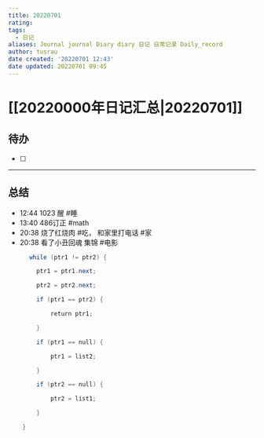 ```yaml
---
title: 20220701
rating:
tags:
  - 日记
aliases: Journal journal Diary diary 日记 日常记录 Daily_record
author: tusrau
date created: '20220701 12:43'
date updated: 20220701 09:45
---
```


# [[20220000年日记汇总|20220701]]

## 待办

- [ ]

---

## 总结

- 12:44 1023 醒 #睡
- 13:40 486订正 #math
- 20:38 烧了红烧肉 #吃， 和家里打电话 #家
- 20:38 看了小丑回魂 集锦 #电影

```java
      while (ptr1 != ptr2) {

        ptr1 = ptr1.next;

        ptr2 = ptr2.next;

        if (ptr1 == ptr2) {

            return ptr1;

        }

        if (ptr1 == null) {

            ptr1 = list2;

        }

        if (ptr2 == null) {

            ptr2 = list1;

        }

    }
```

